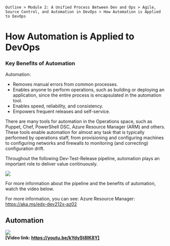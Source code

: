 `Outline > Module 2: A Unified Process Between Dev and Ops > Agile, Source Control, and Automation in DevOps > How Automation is Applied to DevOps `

# How Automation is Applied to DevOps #

### Key Benefits of Automation ###
Automation:

- Removes manual errors from common processes.
- Enables anyone to perform operations, such as building or deploying an application, since the entire process is encapsulated in the automation tool.
- Enables speed, reliability, and consistency.
- Empowers frequent releases and self-service.

There are many tools for automation in the Operations space, such as Puppet, Chef, PowerShell DSC, Azure Resource Manager (ARM) and others. These tools enable automation for almost any task that is typically performed by operations staff, from provisioning and configuring machines to configuring networks and firewalls to monitoring (and correcting) configuration drift.

Throughout the following Dev-Test-Release pipeline, automation plays an important role to deliver value continuously.

![](http://i.imgur.com/benuVaj.png)

For more information about the pipeline and the benefits of automation, watch the video below.

For more information, you can see: 
Azure Resource Manager: <a href="https://aka.ms/edx-dev212x-az02" title="" target="_blank">https://aka.ms/edx-dev212x-az02</a>

## Automation ##
![](http://i.imgur.com/mBKU7Le.jpg)<br>
**[Video link: https://youtu.be/kYdySt8IK8Y]**



